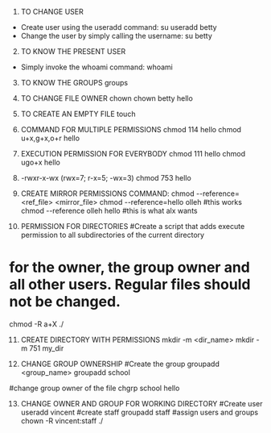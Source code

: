 1. TO CHANGE USER
- Create user using the useradd command:
su useradd betty
- Change the user by simply calling the username: su betty

2. TO KNOW THE PRESENT USER
- Simply invoke the whoami command: whoami

3. TO KNOW THE GROUPS
groups

4. TO CHANGE FILE OWNER
chown <username> <filename>
chown betty hello

5. TO CREATE AN EMPTY FILE
touch <filename>

6. COMMAND FOR MULTIPLE PERMISSIONS
chmod 114 hello
chmod u+x,g+x,o+r hello

7. EXECUTION PERMISSION FOR EVERYBODY
chmod 111 hello
chmod ugo+x hello

8. -rwxr-x-wx
(rwx=7; r-x=5; -wx=3)
chmod 753 hello

9. CREATE MIRROR PERMISSIONS
COMMAND: chmod --reference=<ref_file> <mirror_file>
chmod --reference=hello olleh #this works
chmod --reference olleh hello #this is what alx wants

10. PERMISSION FOR DIRECTORIES
#Create a script that adds execute permission to all subdirectories of the current directory
# for the owner, the group owner and all other users. Regular files should not be changed.
chmod -R a+X ./

11. CREATE DIRECTORY WITH PERMISSIONS
mkdir -m <permission> <dir_name>
mkdir -m 751 my_dir

12. CHANGE GROUP OWNERSHIP
#Create the group
groupadd <group_name>
groupadd school

#change group owner of the file
chgrp school hello

13. CHANGE OWNER AND GROUP FOR WORKING DIRECTORY
#Create user
useradd vincent
#create staff
groupadd staff
#assign users and groups
chown -R vincent:staff ./
